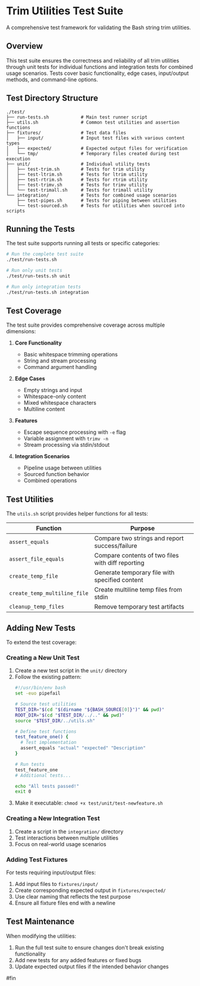 # Trim Utilities Test Suite

A comprehensive test framework for validating the Bash string trim utilities.

## Overview

This test suite ensures the correctness and reliability of all trim utilities through unit tests for individual functions and integration tests for combined usage scenarios. Tests cover basic functionality, edge cases, input/output methods, and command-line options.

## Test Directory Structure

```
./test/
├── run-tests.sh            # Main test runner script
├── utils.sh                # Common test utilities and assertion functions
├── fixtures/               # Test data files
│   ├── input/              # Input test files with various content types
│   ├── expected/           # Expected output files for verification
│   └── tmp/                # Temporary files created during test execution
├── unit/                   # Individual utility tests
│   ├── test-trim.sh        # Tests for trim utility
│   ├── test-ltrim.sh       # Tests for ltrim utility
│   ├── test-rtrim.sh       # Tests for rtrim utility
│   ├── test-trimv.sh       # Tests for trimv utility
│   └── test-trimall.sh     # Tests for trimall utility
└── integration/            # Tests for combined usage scenarios
    ├── test-pipes.sh       # Tests for piping between utilities
    └── test-sourced.sh     # Tests for utilities when sourced into scripts
```

## Running the Tests

The test suite supports running all tests or specific categories:

```bash
# Run the complete test suite
./test/run-tests.sh

# Run only unit tests
./test/run-tests.sh unit

# Run only integration tests
./test/run-tests.sh integration
```

## Test Coverage

The test suite provides comprehensive coverage across multiple dimensions:

1. **Core Functionality**
   - Basic whitespace trimming operations
   - String and stream processing
   - Command argument handling

2. **Edge Cases**
   - Empty strings and input
   - Whitespace-only content
   - Mixed whitespace characters
   - Multiline content

3. **Features**
   - Escape sequence processing with `-e` flag
   - Variable assignment with `trimv -n`
   - Stream processing via stdin/stdout

4. **Integration Scenarios**
   - Pipeline usage between utilities
   - Sourced function behavior
   - Combined operations

## Test Utilities

The `utils.sh` script provides helper functions for all tests:

| Function | Purpose |
|----------|---------|
| `assert_equals` | Compare two strings and report success/failure |
| `assert_file_equals` | Compare contents of two files with diff reporting |
| `create_temp_file` | Generate temporary file with specified content |
| `create_temp_multiline_file` | Create multiline temp files from stdin |
| `cleanup_temp_files` | Remove temporary test artifacts |

## Adding New Tests

To extend the test coverage:

### Creating a New Unit Test

1. Create a new test script in the `unit/` directory
2. Follow the existing pattern:
   ```bash
   #!/usr/bin/env bash
   set -euo pipefail
   
   # Source test utilities
   TEST_DIR="$(cd "$(dirname "${BASH_SOURCE[0]}")" && pwd)"
   ROOT_DIR="$(cd "$TEST_DIR/../.." && pwd)"
   source "$TEST_DIR/../utils.sh"
   
   # Define test functions
   test_feature_one() {
     # Test implementation
     assert_equals "actual" "expected" "Description"
   }
   
   # Run tests
   test_feature_one
   # Additional tests...
   
   echo "All tests passed!"
   exit 0
   ```
3. Make it executable: `chmod +x test/unit/test-newfeature.sh`

### Creating a New Integration Test

1. Create a script in the `integration/` directory
2. Test interactions between multiple utilities
3. Focus on real-world usage scenarios

### Adding Test Fixtures

For tests requiring input/output files:

1. Add input files to `fixtures/input/`
2. Create corresponding expected output in `fixtures/expected/`
3. Use clear naming that reflects the test purpose
4. Ensure all fixture files end with a newline

## Test Maintenance

When modifying the utilities:

1. Run the full test suite to ensure changes don't break existing functionality
2. Add new tests for any added features or fixed bugs
3. Update expected output files if the intended behavior changes

#fin